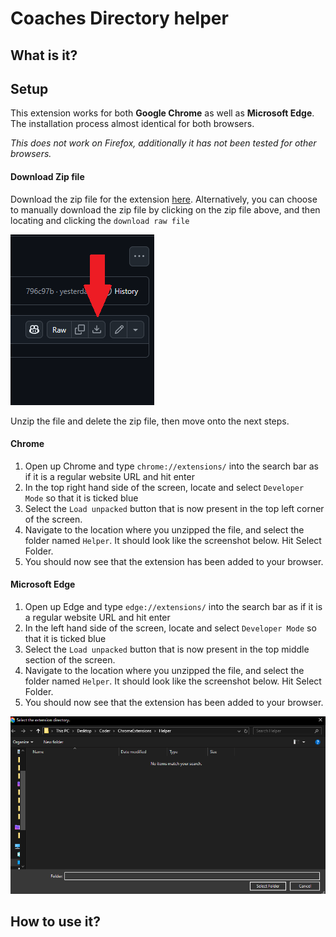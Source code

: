 # Coaches Directory helper

## What is it?

## Setup

This extension works for both **Google Chrome** as well as **Microsoft Edge**. The installation process almost identical for both browsers.

*This does not work on Firefox, additionally it has not been tested for other browsers.*

#### Download Zip file
Download the zip file for the extension [here](https://github.com/hsmith56/CoachDirExtension/raw/refs/heads/main/Helper.zip). Alternatively, you can choose to manually download the zip file by clicking on the zip file above, and then locating and clicking the `download raw file` 

![alt text](resources/image.png)

Unzip the file and delete the zip file, then move onto the next steps.

#### **Chrome**
1. Open up Chrome and type `chrome://extensions/` into the search bar as if it is a regular website URL and hit enter 
2. In the top right hand side of the screen, locate and select `Developer Mode` so that it is ticked blue
3. Select the `Load unpacked` button that is now present in the top left corner of the screen. 
4. Navigate to the location where you unzipped the file, and select the folder named `Helper`. It should look like the screenshot below. Hit Select Folder.
5. You should now see that the extension has been added to your browser.

#### **Microsoft Edge**

1. Open up Edge and type `edge://extensions/` into the search bar as if it is a regular website URL and hit enter 
2. In the left hand side of the screen, locate and select `Developer Mode` so that it is ticked blue
3. Select the `Load unpacked` button that is now present in the top middle section of the screen. 
4. Navigate to the location where you unzipped the file, and select the folder named `Helper`. It should look like the screenshot below. Hit Select Folder.
5. You should now see that the extension has been added to your browser.

![alt text](resources/image1.png)

## How to use it?

